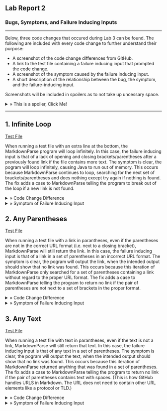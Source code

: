 ## Lab Report 2
### Bugs, Symptoms, and Failure Inducing Inputs
---

Below, three code changes that occured during Lab 3 can be found.
The following are included with every code change to further understand their purpose:
- A screenshot of the code change differences from GitHub.
- A link to the test file containing a failure inducing input that prompted the code change.
- A screenshot of the symptom caused by the failure inducing input.
- A short description of the relationship between the bug, the symptom, and the failure-inducing input.

Screenshots will be included in spoilers as to not take up uncessary space. 

<details>
  <summary> » This is a spoiler, Click Me!</summary>
  This is the inside of a spoiler where images will be located!
  </details>

---

## 1. Infinite Loop

  [Test File](lab2resources/files/test-file-inf-loop)

  When running a test file with an extra line at the bottom, the MarkdownParse program will loop infinitely. In this case, the failure inducing input is that of a lack of opening and closing brackets/parentheses after a previously found link if the file contains more text. The symptom is clear, the pogram will loop infinitely, causing Java to run out of memory. This occurs because MarkdownParse continues to loop, searching for the next set of brackets/parentheses and does nothing except try again if nothing is found. The fix adds a case to MarkdownParse telling the program to break out of the loop if a new link is not found.
  
<details>
  <summary> » Code Change Difference</summary>
  <img src="lab2resources/images/infloopccd.png" alt="Infinite Loop Code Change Difference">
  </details>

<details>
  <summary> » Symptom of Failure Inducing Input</summary>
  <img src="lab2resources/images/infloopsymptom.png" alt="Infinite Loop Symptom">
  </details>


## 2. Any Parentheses

  [Test File](lab2resources/files/test-file-any-parentheses)

  When running a test file with a link in parantheses, even if the parentheses are not in the correct URL format (i.e. next to a closing bracket), MarkdownParse will still return the link. In this case, the failure inducing input is that of a link in a set of parentheses in an incorrect URL format. The symptom is clear, the pogram will output the link, when the intended output should show that no link was found. This occurs because this iteration of MarkdownParse only searched for a set of parentheses containing a link without regard to the proper URL format. The fix adds a case to MarkdownParse telling the program to return no link if the pair of parentheses are not next to a set of brackets in the proper format.
  
<details>
  <summary> » Code Change Difference</summary>
  <img src="lab2resources/images/anyparenthesesccd.png" alt="Any Parentheses Code Change Difference">
  </details>

<details>
  <summary> » Symptom of Failure Inducing Input</summary>
  <img src="lab2resources/images/anyparenthesessymptom.png" alt="Any Parentheses Symptom">
  </details>
  
  
## 3. Any Text

  [Test File](lab2resources/files/test-file-any-text)

  When running a test file with text in parantheses, even if the text is not a link, MarkdownParse will still return that text. In this case, the failure inducing input is that of any text in a set of parentheses. The symptom is clear, the pogram will output the text, when the intended output should show that no link was found. This occurs because this iteration of MarkdownParse returned anything that was found in a set of parentheses. The fix adds a case to MarkdownParse telling the program to return no link if the pair of parentheses contains text with spaces. (This is how GitHub handles URLS in Markdown. The URL does not need to contain other URL elements like a protocol or TLD.)
  
<details>
  <summary> » Code Change Difference</summary>
  <img src="lab2resources/images/anytextccd.png" alt="Any Text Code Change Difference">
  </details>

<details>
  <summary> » Symptom of Failure Inducing Input</summary>
  <img src="lab2resources/images/anytextsymptom.png" alt="Any Text Symptom">
  </details>
